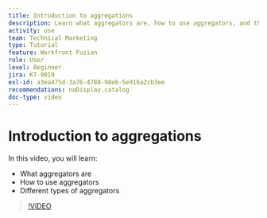 ```yaml
---
title: Introduction to aggregations
description: Learn what aggregators are, how to use aggregators, and the different types of aggregators in [!DNL Adobe Workfront Fusion].
activity: use
team: Technical Marketing
type: Tutorial
feature: Workfront Fusion
role: User
level: Beginner
jira: KT-9019
exl-id: a3ea475d-3a76-4788-98eb-5e916a2cb3ee
recommendations: noDisplay,catalog
doc-type: video
---
```

# Introduction to aggregations

In this video, you will learn:

* What aggregators are
* How to use aggregators
* Different types of aggregators

>[!VIDEO](https://video.tv.adobe.com/v/335279/?quality=12&learn=on)
